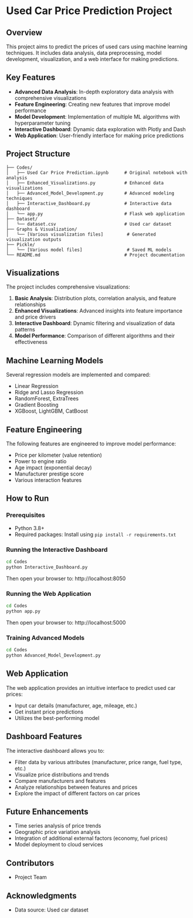 # Used Car Price Prediction Project

## Overview
This project aims to predict the prices of used cars using machine learning techniques. It includes data analysis, data preprocessing, model development, visualization, and a web interface for making predictions.

## Key Features
- **Advanced Data Analysis**: In-depth exploratory data analysis with comprehensive visualizations
- **Feature Engineering**: Creating new features that improve model performance
- **Model Development**: Implementation of multiple ML algorithms with hyperparameter tuning
- **Interactive Dashboard**: Dynamic data exploration with Plotly and Dash
- **Web Application**: User-friendly interface for making price predictions

## Project Structure
```
├── Codes/
│   ├── Used Car Price Prediction.ipynb      # Original notebook with analysis
│   ├── Enhanced_Visualizations.py           # Enhanced data visualizations
│   ├── Advanced_Model_Development.py        # Advanced modeling techniques
│   ├── Interactive_Dashboard.py             # Interactive data dashboard
│   └── app.py                               # Flask web application
├── Dataset/
│   └── dataset.csv                          # Used car dataset
├── Graphs & Visualization/
│   └── [Various visualization files]         # Generated visualization outputs
├── Pickle/
│   └── [Various model files]                 # Saved ML models
└── README.md                                # Project documentation
```

## Visualizations
The project includes comprehensive visualizations:
1. **Basic Analysis**: Distribution plots, correlation analysis, and feature relationships
2. **Enhanced Visualizations**: Advanced insights into feature importance and price drivers
3. **Interactive Dashboard**: Dynamic filtering and visualization of data patterns
4. **Model Performance**: Comparison of different algorithms and their effectiveness

## Machine Learning Models
Several regression models are implemented and compared:
- Linear Regression
- Ridge and Lasso Regression
- RandomForest, ExtraTrees 
- Gradient Boosting
- XGBoost, LightGBM, CatBoost

## Feature Engineering
The following features are engineered to improve model performance:
- Price per kilometer (value retention)
- Power to engine ratio
- Age impact (exponential decay)
- Manufacturer prestige score
- Various interaction features

## How to Run

### Prerequisites
- Python 3.8+
- Required packages: Install using `pip install -r requirements.txt`

### Running the Interactive Dashboard
```bash
cd Codes
python Interactive_Dashboard.py
```
Then open your browser to: http://localhost:8050

### Running the Web Application
```bash
cd Codes
python app.py
```
Then open your browser to: http://localhost:5000

### Training Advanced Models
```bash
cd Codes
python Advanced_Model_Development.py
```

## Web Application
The web application provides an intuitive interface to predict used car prices:
- Input car details (manufacturer, age, mileage, etc.)
- Get instant price predictions
- Utilizes the best-performing model

## Dashboard Features
The interactive dashboard allows you to:
- Filter data by various attributes (manufacturer, price range, fuel type, etc.)
- Visualize price distributions and trends
- Compare manufacturers and features
- Analyze relationships between features and prices
- Explore the impact of different factors on car prices

## Future Enhancements
- Time series analysis of price trends
- Geographic price variation analysis
- Integration of additional external factors (economy, fuel prices)
- Model deployment to cloud services

## Contributors
- Project Team

## Acknowledgments
- Data source: Used car dataset
